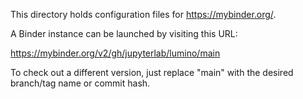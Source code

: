 This directory holds configuration files for https://mybinder.org/.

A Binder instance can be launched by visiting this URL:

https://mybinder.org/v2/gh/jupyterlab/lumino/main

To check out a different version, just replace "main" with the desired
branch/tag name or commit hash.
